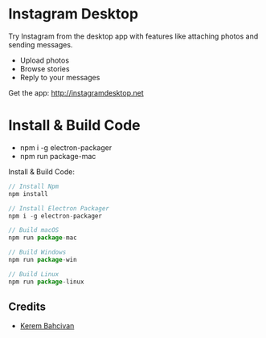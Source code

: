 # Instagram Desktop

Try Instagram from the desktop app with features like attaching photos and sending messages.

* Upload photos
* Browse stories
* Reply to your messages

Get the app: http://instagramdesktop.net


# Install & Build Code
* npm i -g electron-packager
* npm run package-mac

Install & Build Code:

```js
// Install Npm 
npm install

// Install Electron Packager
npm i -g electron-packager

// Build macOS
npm run package-mac

// Build Windows
npm run package-win

// Build Linux
npm run package-linux

```


## Credits

- [Kerem Bahcivan](http://kerembahcivan.com)
